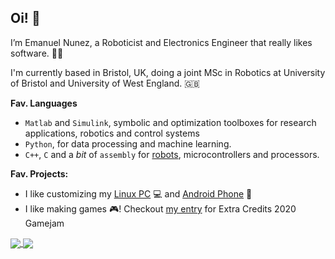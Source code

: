 
## Oi! 👋 

I’m Emanuel Nunez, a Roboticist and Electronics Engineer that really likes software. 🦾🤖

I'm currently based in Bristol, UK, doing a joint MSc in Robotics at University of Bristol and University of West England. 🇬🇧

**Fav. Languages**

-  `Matlab` and `Simulink`, symbolic and optimization toolboxes for research applications, robotics and control systems
-  `Python`, for data processing and machine learning.
-  `C++`, `C` and a *bit* of `assembly` for [robots](https://github.com/tinyAtlas/Dynamic-Recalibration-of-the-Odometry), microcontrollers and processors.

**Fav. Projects:**

- I like customizing my [Linux PC](https://github.com/tinyAtlas/dotfiles) 💻 and [Android Phone](https://github.com/tinyAtlas/Phone_Customization) 📱
- I like making games 🎮! Checkout [my entry](https://smallatlas.itch.io/olha)
 for Extra Credits 2020 Gamejam 



<!---
- 📫 You can reach me at 
tinyAtlas/tinyAtlas is a ✨ special ✨ repository because its `README.md` (this file) appears on your GitHub profile.
You can click the Preview link to take a look at your changes.
--->

<a href="https://github.com/RobotKitchen/RobotKitchen">
  <img align="center" src="https://github-readme-stats.vercel.app/api/top-langs/?username=RobotKitchen&hide=java" />
</a>
<a href="https://github.com/RobotKitchen/RobotKitchen">
  <img align="center" src="https://github-readme-stats.vercel.app/api?username=RobotKitchen&show_icons=true" />
</a>

